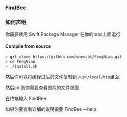 ### FindBee

### 如何声明

你需要使用 Swift Package Manager 在你的mac上面运行

#### Compile from source

```bash
> git clone https://github.com/onevcat/FengNiao.git
> cd FengNiao
> ./install.sh
```

然后你可以将编译过后的文件复制到 `/usr/local/bin`里面.


然后cd 到你需要查看图片的文件里面

在终端输入 FindBee 

如果你要查看详细的说明需要 FindBee --help
